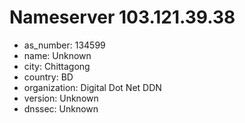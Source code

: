 # Nameserver 103.121.39.38

* as_number: 134599
* name: Unknown
* city: Chittagong
* country: BD
* organization: Digital Dot Net DDN
* version: Unknown
* dnssec: Unknown
